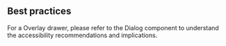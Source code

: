 ## Best practices

For a Overlay drawer, please refer to the Dialog component to understand the accessibility recommendations and implications.
